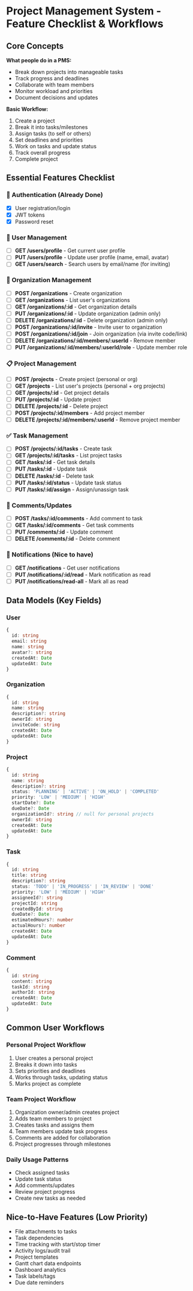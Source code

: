 # Project Management System - Feature Checklist & Workflows

## Core Concepts

**What people do in a PMS:**
- Break down projects into manageable tasks
- Track progress and deadlines
- Collaborate with team members
- Monitor workload and priorities
- Document decisions and updates

**Basic Workflow:**
1. Create a project
2. Break it into tasks/milestones
3. Assign tasks (to self or others)
4. Set deadlines and priorities
5. Work on tasks and update status
6. Track overall progress
7. Complete project

## Essential Features Checklist

### 🔐 Authentication (Already Done)
- [x] User registration/login
- [x] JWT tokens
- [x] Password reset

### 👤 User Management
- [ ] **GET /users/profile** - Get current user profile
- [ ] **PUT /users/profile** - Update user profile (name, email, avatar)
- [ ] **GET /users/search** - Search users by email/name (for inviting)

### 🏢 Organization Management
- [ ] **POST /organizations** - Create organization
- [ ] **GET /organizations** - List user's organizations
- [ ] **GET /organizations/:id** - Get organization details
- [ ] **PUT /organizations/:id** - Update organization (admin only)
- [ ] **DELETE /organizations/:id** - Delete organization (admin only)
- [ ] **POST /organizations/:id/invite** - Invite user to organization
- [ ] **POST /organizations/:id/join** - Join organization (via invite code/link)
- [ ] **DELETE /organizations/:id/members/:userId** - Remove member
- [ ] **PUT /organizations/:id/members/:userId/role** - Update member role

### 📋 Project Management
- [ ] **POST /projects** - Create project (personal or org)
- [ ] **GET /projects** - List user's projects (personal + org projects)
- [ ] **GET /projects/:id** - Get project details
- [ ] **PUT /projects/:id** - Update project
- [ ] **DELETE /projects/:id** - Delete project
- [ ] **POST /projects/:id/members** - Add project member
- [ ] **DELETE /projects/:id/members/:userId** - Remove project member

### ✅ Task Management
- [ ] **POST /projects/:id/tasks** - Create task
- [ ] **GET /projects/:id/tasks** - List project tasks
- [ ] **GET /tasks/:id** - Get task details
- [ ] **PUT /tasks/:id** - Update task
- [ ] **DELETE /tasks/:id** - Delete task
- [ ] **PUT /tasks/:id/status** - Update task status
- [ ] **PUT /tasks/:id/assign** - Assign/unassign task

### 💬 Comments/Updates
- [ ] **POST /tasks/:id/comments** - Add comment to task
- [ ] **GET /tasks/:id/comments** - Get task comments
- [ ] **PUT /comments/:id** - Update comment
- [ ] **DELETE /comments/:id** - Delete comment

### 🔔 Notifications (Nice to have)
- [ ] **GET /notifications** - Get user notifications
- [ ] **PUT /notifications/:id/read** - Mark notification as read
- [ ] **PUT /notifications/read-all** - Mark all as read

## Data Models (Key Fields)

### User
```typescript
{
  id: string
  email: string
  name: string
  avatar?: string
  createdAt: Date
  updatedAt: Date
}
```

### Organization
```typescript
{
  id: string
  name: string
  description?: string
  ownerId: string
  inviteCode: string
  createdAt: Date
  updatedAt: Date
}
```

### Project
```typescript
{
  id: string
  name: string
  description?: string
  status: 'PLANNING' | 'ACTIVE' | 'ON_HOLD' | 'COMPLETED'
  priority: 'LOW' | 'MEDIUM' | 'HIGH'
  startDate?: Date
  dueDate?: Date
  organizationId?: string // null for personal projects
  ownerId: string
  createdAt: Date
  updatedAt: Date
}
```

### Task
```typescript
{
  id: string
  title: string
  description?: string
  status: 'TODO' | 'IN_PROGRESS' | 'IN_REVIEW' | 'DONE'
  priority: 'LOW' | 'MEDIUM' | 'HIGH'
  assigneeId?: string
  projectId: string
  createdById: string
  dueDate?: Date
  estimatedHours?: number
  actualHours?: number
  createdAt: Date
  updatedAt: Date
}
```

### Comment
```typescript
{
  id: string
  content: string
  taskId: string
  authorId: string
  createdAt: Date
  updatedAt: Date
}
```

## Common User Workflows

### Personal Project Workflow
1. User creates a personal project
2. Breaks it down into tasks
3. Sets priorities and deadlines
4. Works through tasks, updating status
5. Marks project as complete

### Team Project Workflow
1. Organization owner/admin creates project
2. Adds team members to project
3. Creates tasks and assigns them
4. Team members update task progress
5. Comments are added for collaboration
6. Project progresses through milestones

### Daily Usage Patterns
- Check assigned tasks
- Update task status
- Add comments/updates
- Review project progress
- Create new tasks as needed

## Nice-to-Have Features (Low Priority)
- File attachments to tasks
- Task dependencies
- Time tracking with start/stop timer
- Activity logs/audit trail
- Project templates
- Gantt chart data endpoints
- Dashboard analytics
- Task labels/tags
- Due date reminders
